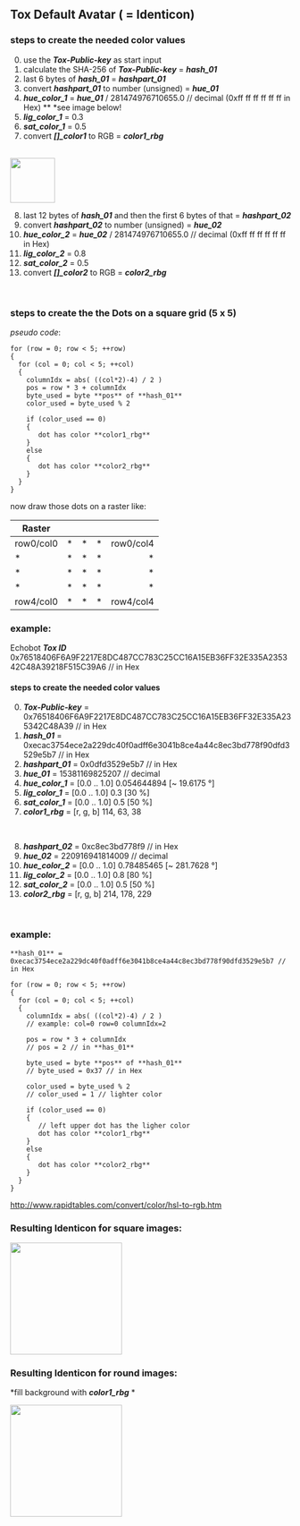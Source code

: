 ## Tox Default Avatar ( = Identicon)


### steps to create the needed color values

0) use the ***Tox-Public-key*** as start input
1) calculate the SHA-256 of ***Tox-Public-key*** = ***hash_01***
2) last 6 bytes of ***hash_01*** = ***hashpart_01***
3) convert ***hashpart_01*** to number (unsigned) = ***hue_01***
4) ***hue_color_1*** = ***hue_01*** / 281474976710655.0 // decimal (0xff ff ff ff ff ff in Hex) ** *see image below!
5) ***lig_color_1*** = 0.3
6) ***sat_color_1*** = 0.5
7) convert ***[]_color1*** to RGB = ***color1_rbg***
<br>

<img src="https://github.com/zoff99/ToxAndroidRefImpl/blob/zoff99/Identicon_spec_dra/hex_2_dec_fixed001.png" height="80">

<br>

8) last 12 bytes of ***hash_01*** and then the first 6 bytes of that = ***hashpart_02***
9) convert ***hashpart_02*** to number (unsigned) = ***hue_02***
10) ***hue_color_2*** = ***hue_02*** / 281474976710655.0 // decimal (0xff ff ff ff ff ff in Hex)
11) ***lig_color_2*** = 0.8
12) ***sat_color_2*** = 0.5
13) convert ***[]_color2*** to RGB = ***color2_rbg***
<br>

### steps to create the the Dots on a square grid (5 x 5)

*pseudo code*:

```
for (row = 0; row < 5; ++row)
{
  for (col = 0; col < 5; ++col)
  {
    columnIdx = abs( ((col*2)-4) / 2 )
    pos = row * 3 + columnIdx
    byte_used = byte **pos** of **hash_01**
    color_used = byte_used % 2

    if (color_used == 0)
    {
       dot has color **color1_rbg**
    }
    else
    {
       dot has color **color2_rbg**
    }
  }
}
```

now draw those dots on a raster like:

|  **Raster**  |            |     | ||
| ----------- | ----------:| ---:|---:|---:|
| row0/col0  | * | * | * | row0/col4 |
| * | * | * | * | * |
| * | * | * | * | * |
| * | * | * | * | * |
| row4/col0 | * | * | * | row4/col4 |



### example:

Echobot ***Tox ID*** 0x76518406F6A9F2217E8DC487CC783C25CC16A15EB36FF32E335A235342C48A39218F515C39A6 // in Hex

#### steps to create the needed color values

0) ***Tox-Public-key*** = 0x76518406F6A9F2217E8DC487CC783C25CC16A15EB36FF32E335A235342C48A39 // in Hex
1) ***hash_01*** = 0xecac3754ece2a229dc40f0adff6e3041b8ce4a44c8ec3bd778f90dfd3529e5b7 // in Hex
2) ***hashpart_01*** = 0x0dfd3529e5b7 // in Hex
3) ***hue_01*** = 15381169825207 // decimal
3) ***hue_color_1*** = [0.0 .. 1.0] 0.054644894 [~ 19.6175 °]
5) ***lig_color_1*** = [0.0 .. 1.0] 0.3 [30 %]
6) ***sat_color_1*** = [0.0 .. 1.0] 0.5 [50 %]
7) ***color1_rbg*** = [r, g, b] 114, 63, 38
<br>

8) ***hashpart_02*** = 0xc8ec3bd778f9 // in Hex
9) ***hue_02*** = 220916941814009 // decimal
10) ***hue_color_2*** = [0.0 .. 1.0] 0.78485465 [~ 281.7628 °]
11) ***lig_color_2*** = [0.0 .. 1.0] 0.8 [80 %]
12) ***sat_color_2*** = [0.0 .. 1.0] 0.5 [50 %]
13) ***color2_rbg*** = [r, g, b] 214, 178, 229
<br>

### example:

```
**hash_01** = 0xecac3754ece2a229dc40f0adff6e3041b8ce4a44c8ec3bd778f90dfd3529e5b7 // in Hex

for (row = 0; row < 5; ++row)
{
  for (col = 0; col < 5; ++col)
  {
    columnIdx = abs( ((col*2)-4) / 2 )
    // example: col=0 row=0 columnIdx=2

    pos = row * 3 + columnIdx
    // pos = 2 // in **has_01**

    byte_used = byte **pos** of **hash_01**
    // byte_used = 0x37 // in Hex

    color_used = byte_used % 2
    // color_used = 1 // lighter color

    if (color_used == 0)
    {
       // left upper dot has the ligher color
       dot has color **color1_rbg**
    }
    else
    {
       dot has color **color2_rbg**
    }
  }
}
```




http://www.rapidtables.com/convert/color/hsl-to-rgb.htm

### Resulting Identicon for square images:

<img src="https://github.com/zoff99/ToxAndroidRefImpl/blob/zoff99/Identicon_spec_dra/echobot_identicon_sqaure.png" width="200">

### Resulting Identicon for round images:
*fill background with ***color1_rbg*** *

<img src="https://github.com/zoff99/ToxAndroidRefImpl/blob/zoff99/Identicon_spec_dra/echobot_identicon_round.png" width="200">
